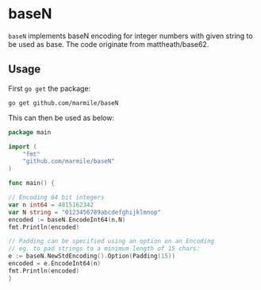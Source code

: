 # baseN

`baseN` implements baseN encoding for integer numbers with given string to be used as base.
The code originate from mattheath/base62. 


## Usage

First `go get` the package:
```
go get github.com/marmile/baseN
```

This can then be used as below:
```go
package main

import (
    "fmt"
    "github.com/marmile/baseN"
)

func main() {

// Encoding 64 bit integers
var n int64 = 4815162342
var N string = "0123456789abcdefghijklmnop"
encoded := baseN.EncodeInt64(n,N)
fmt.Println(encoded)

// Padding can be specified using an option on an Encoding
// eg. to pad strings to a minimum length of 15 chars:
e := baseN.NewStdEncoding().Option(Padding(15))
encoded = e.EncodeInt64(n)
fmt.Println(encoded) 
}
```

